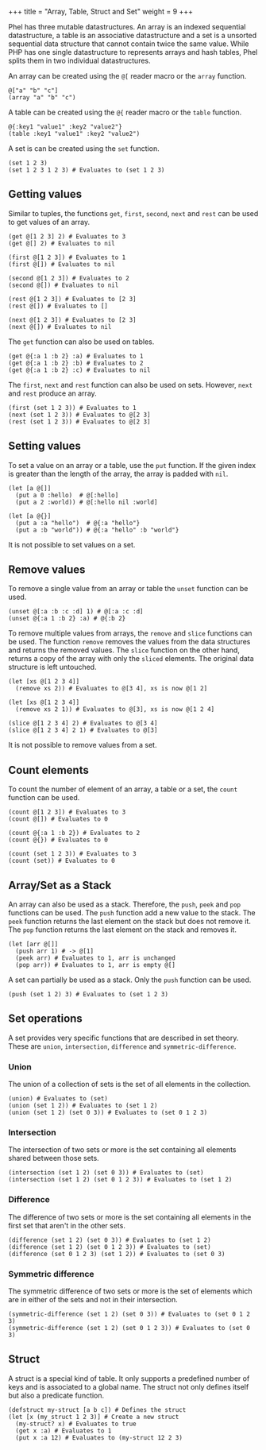 +++
title = "Array, Table, Struct and Set"
weight = 9
+++

Phel has three mutable datastructures. An array is an indexed sequential datastructure, a table is an associative datastructure and a set is a unsorted sequential data structure that cannot contain twice the same value. While PHP has one single datastructure to represents arrays and hash tables, Phel splits them in two individual datastructures.

An array can be created using the `@[` reader macro or the `array` function.

```phel
@["a" "b" "c"]
(array "a" "b" "c")
```

A table can be created using the `@{` reader macro or the `table` function.

```phel
@{:key1 "value1" :key2 "value2"}
(table :key1 "value1" :key2 "value2")
```

A set is can be created using the `set` function.

```phel
(set 1 2 3)
(set 1 2 3 1 2 3) # Evaluates to (set 1 2 3)
```

## Getting values

Similar to tuples, the functions `get`, `first`, `second`, `next` and `rest` can be used to get values of an array.

```phel
(get @[1 2 3] 2) # Evaluates to 3
(get @[] 2) # Evaluates to nil

(first @[1 2 3]) # Evaluates to 1
(first @[]) # Evaluates to nil

(second @[1 2 3]) # Evaluates to 2
(second @[]) # Evaluates to nil

(rest @[1 2 3]) # Evaluates to [2 3]
(rest @[]) # Evaluates to []

(next @[1 2 3]) # Evaluates to [2 3]
(next @[]) # Evaluates to nil
```

The `get` function can also be used on tables.

```phel
(get @{:a 1 :b 2} :a) # Evaluates to 1
(get @{:a 1 :b 2} :b) # Evaluates to 2
(get @{:a 1 :b 2} :c) # Evaluates to nil
```

The `first`, `next` and `rest` function can also be used on sets. However, `next` and `rest` produce an array.

```phel
(first (set 1 2 3)) # Evaluates to 1
(next (set 1 2 3)) # Evaluates to @[2 3]
(rest (set 1 2 3)) # Evaluates to @[2 3]
```

## Setting values

To set a value on an array or a table, use the `put` function. If the given index is greater than the length of the array, the array is padded with `nil`.

```phel
(let [a @[]]
  (put a 0 :hello)  # @[:hello]
  (put a 2 :world)) # @[:hello nil :world]

(let [a @{}]
  (put a :a "hello")  # @{:a "hello"}
  (put a :b "world")) # @{:a "hello" :b "world"}
```

It is not possible to set values on a set.

## Remove values

To remove a single value from an array or table the `unset` function can be used.

```phel
(unset @[:a :b :c :d] 1) # @[:a :c :d]
(unset @{:a 1 :b 2} :a) # @{:b 2}
```

To remove multiple values from arrays, the `remove` and `slice` functions can be used. The function `remove` removes the values from the data structures and returns the removed values. The `slice` function on the other hand, returns a copy of the array with only the `sliced` elements. The original data structure is left untouched.

```phel
(let [xs @[1 2 3 4]]
  (remove xs 2)) # Evaluates to @[3 4], xs is now @[1 2]

(let [xs @[1 2 3 4]]
  (remove xs 2 1)) # Evaluates to @[3], xs is now @[1 2 4]

(slice @[1 2 3 4] 2) # Evaluates to @[3 4]
(slice @[1 2 3 4] 2 1) # Evaluates to @[3]
```

It is not possible to remove values from a set.

## Count elements

To count the number of element of an array, a table or a set, the `count` function can be used.

```phel
(count @[1 2 3]) # Evaluates to 3
(count @[]) # Evaluates to 0

(count @{:a 1 :b 2}) # Evaluates to 2
(count @{}) # Evaluates to 0

(count (set 1 2 3)) # Evaluates to 3
(count (set)) # Evaluates to 0
```

## Array/Set as a Stack

An array can also be used as a stack. Therefore, the `push`, `peek` and `pop` functions can be used. The `push` function add a new value to the stack. The `peek` function returns the last element on the stack but does not remove it. The `pop` function returns the last element on the stack and removes it.

```phel
(let [arr @[]]
  (push arr 1) # -> @[1]
  (peek arr) # Evaluates to 1, arr is unchanged
  (pop arr)) # Evaluates to 1, arr is empty @[]
```

A set can partially be used as a stack. Only the `push` function can be used.

```phel
(push (set 1 2) 3) # Evaluates to (set 1 2 3)
```

## Set operations

A set provides very specific functions that are described in set theory. These are `union`, `intersection`, `difference` and `symmetric-difference`.

### Union

The union of a collection of sets is the set of all elements in the collection.

```phel
(union) # Evaluates to (set)
(union (set 1 2)) # Evaluates to (set 1 2)
(union (set 1 2) (set 0 3)) # Evaluates to (set 0 1 2 3)
```

### Intersection

The intersection of two sets or more is the set containing all elements shared between those sets.

```phel
(intersection (set 1 2) (set 0 3)) # Evaluates to (set)
(intersection (set 1 2) (set 0 1 2 3)) # Evaluates to (set 1 2)
```

### Difference

The difference of two sets or more is the set containing all elements in the first set that aren't in the other sets.

```phel
(difference (set 1 2) (set 0 3)) # Evaluates to (set 1 2)
(difference (set 1 2) (set 0 1 2 3)) # Evaluates to (set)
(difference (set 0 1 2 3) (set 1 2)) # Evaluates to (set 0 3)
```

### Symmetric difference

The symmetric difference of two sets or more is the set of elements which are in either of the sets and not in their intersection.

```phel
(symmetric-difference (set 1 2) (set 0 3)) # Evaluates to (set 0 1 2 3)
(symmetric-difference (set 1 2) (set 0 1 2 3)) # Evaluates to (set 0 3)
```

## Struct

A struct is a special kind of table. It only supports a predefined number of keys and is associated to a global name. The struct not only defines itself but also a predicate function.

```phel
(defstruct my-struct [a b c]) # Defines the struct
(let [x (my_struct 1 2 3)] # Create a new struct
  (my-struct? x) # Evaluates to true
  (get x :a) # Evaluates to 1
  (put x :a 12) # Evaluates to (my-struct 12 2 3)
```